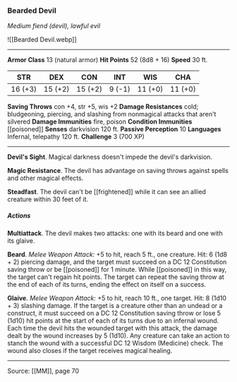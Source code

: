 ### Bearded Devil
_Medium fiend (devil), lawful evil_

![[Bearded Devil.webp]]




---

**Armor Class** 13 (natural armor)
**Hit Points** 52 (8d8 + 16)
**Speed** 30 ft.

| STR     | DEX     | CON     | INT     | WIS     | CHA     |
|---------|---------|---------|---------|---------|---------|
| 16 (+3) | 15 (+2) | 15 (+2) | 9 (-1) | 11 (+0) | 11 (+0) |

**Saving Throws** con +4, str +5, wis +2
**Damage Resistances** cold; bludgeoning, piercing, and slashing from nonmagical attacks that aren't silvered
**Damage Immunities** fire, poison
**Condition Immunities** [[poisoned]]
**Senses** darkvision 120 ft.
**Passive Perception** 10
**Languages** Infernal, telepathy 120 ft.
**Challenge** 3 (700 XP)

---

**Devil's Sight**. Magical darkness doesn't impede the devil's darkvision.

**Magic Resistance**. The devil has advantage on saving throws against spells and other magical effects.

**Steadfast**. The devil can't be [[frightened]] while it can see an allied creature within 30 feet of it.

##### Actions
**Multiattack**. The devil makes two attacks: one with its beard and one with its glaive.

**Beard**. _Melee Weapon Attack:_ +5 to hit, reach 5 ft., one creature. Hit: 6 (1d8 + 2) piercing damage, and the target must succeed on a DC 12 Constitution saving throw or be [[poisoned]] for 1 minute. While [[poisoned]] in this way, the target can't regain hit points. The target can repeat the saving throw at the end of each of its turns, ending the effect on itself on a success.

**Glaive**. _Melee Weapon Attack:_ +5 to hit, reach 10 ft., one target. Hit: 8 (1d10 + 3) slashing damage. If the target is a creature other than an undead or a construct, it must succeed on a DC 12 Constitution saving throw or lose 5 (1d10) hit points at the start of each of its turns due to an infernal wound. Each time the devil hits the wounded target with this attack, the damage dealt by the wound increases by 5 (1d10). Any creature can take an action to stanch the wound with a successful DC 12 Wisdom (Medicine) check. The wound also closes if the target receives magical healing.


---

Source: [[MM]], page 70